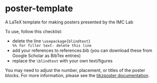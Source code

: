 # poster-template
A LaTeX template for making posters presented by the IMC Lab

To use, follow this checklist:
- delete the line `\usepackage{blindtext}                              %% for filler text- delete this line`
- add your references to references.bib (you can download these from Google Scholar as BibTex entries)
- replace the `\blindtext` with your own text/figures

You may need to adjust the number, placement, or titles of the poster blocks. For more information, please see the [tikzposter documentation](https://mirror.ox.ac.uk/sites/ctan.org/graphics/pgf/contrib/tikzposter/tikzposter.pdf).
